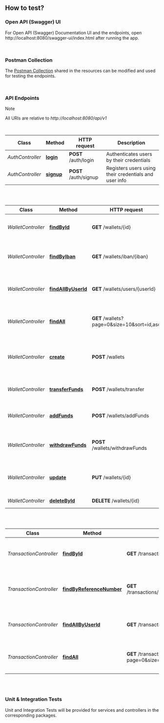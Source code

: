 ## How to test?

### Open API (Swagger) UI

For Open API (Swagger) Documentation UI and the endpoints, open http://localhost:8080/swagger-ui/index.html after running the app.

<br/>

### Postman Collection

The [Postman Collection](postman/e-wallet.postman_collection.json) shared in the resources can be modified and used
for testing the endpoints.

<br/>

### API Endpoints

> [!NOTE]
> All URIs are relative to *http://localhost:8080/api/v1*

<br/>

| Class              | Method                                                                     | HTTP request                                | Description                                             |
|--------------------|----------------------------------------------------------------------------|---------------------------------------------|---------------------------------------------------------|
| *AuthController*   | [**login**](http://localhost:8080/api/v1/auth/login)                       | **POST** /auth/login                        | Authenticates users by their credentials                |
| *AuthController*   | [**signup**](http://localhost:8080/api/v1/auth/signup)                     | **POST** /auth/signup                       | Registers users using their credentials and user info   |

<br/>
<br/>

| Class              | Method                                                                     | HTTP request                               | Description                                             |
|--------------------|----------------------------------------------------------------------------|--------------------------------------------|---------------------------------------------------------|
| *WalletController* | [**findById**](http://localhost:8080/api/v1/wallets/{id})                  | **GET** /wallets/{id}                      | Retrieves a single wallet by the given id               |
| *WalletController* | [**findByIban**](http://localhost:8080/api/v1/wallets/iban/{iban})         | **GET** /wallets/iban/{iban}               | Retrieves a single wallet by the given iban             |
| *WalletController* | [**findAllByUserId**](http://localhost:8080/api/v1/wallets/users/{userId}) | **GET** /wallets/users/{userId}            | Retrieves all wallets based on the given userId         |
| *WalletController* | [**findAll**](http://localhost:8080/api/v1/wallets)                        | **GET** /wallets?page=0&size=10&sort=id,asc | Retrieves all wallets based on the given parameters     |
| *WalletController* | [**create**](http://localhost:8080/api/v1/wallets)                         | **POST** /wallets                          | Creates a new wallet using the given request parameters |
| *WalletController* | [**transferFunds**](http://localhost:8080/api/v1/wallets/transfer)         | **POST** /wallets/transfer                 | Transfer funds between wallets                          |
| *WalletController* | [**addFunds**](http://localhost:8080/api/v1/wallets/addFunds)              | **POST** /wallets/addFunds                 | Adds funds to the given wallet of the user              |
| *WalletController* | [**withdrawFunds**](http://localhost:8080/api/v1/wallets/withdrawFunds)    | **POST** /wallets/withdrawFunds            | Withdraws funds from the given wallet of the user       |
| *WalletController* | [**update**](http://localhost:8080/api/v1/wallets)                         | **PUT** /wallets/{id}                            | Updates wallet using the given request parameters       |
| *WalletController* | [**deleteById**](http://localhost:8080/api/v1/wallets/{id})                | **DELETE** /wallets/{id}                         | Deletes wallet by id                                    |

<br/>
<br/>

| Class                   | Method                                                                                              | HTTP request                                       | Description                                                  |
|-------------------------|-----------------------------------------------------------------------------------------------------|----------------------------------------------------|--------------------------------------------------------------|
| *TransactionController* | [**findById**](http://localhost:8080/api/v1/transactions/{id})                                      | **GET** /transactions/{id}                         | Retrieves a single transaction by the given id               |
| *TransactionController* | [**findByReferenceNumber**](http://localhost:8080/api/v1/transactions/references/{referenceNumber}) | **GET** /transactions/references/{referenceNumber} | Retrieves a single transaction by the given reference number |
| *TransactionController* | [**findAllByUserId**](http://localhost:8080/api/v1/transactions/users/{userId})                     | **GET** /transactions/users/{userId}               | Retrieves all transactions based on the given userId         |
| *TransactionController* | [**findAll**](http://localhost:8080/api/v1/transactions)                                            | **GET** /transactions?page=0&size=10&sort=id,asc   | Retrieves all transactions based on the given parameters     |

<br/>
<br/>

### Unit & Integration Tests
Unit and Integration Tests will be provided for services and controllers in the corresponding packages.

<br/>
<br/>